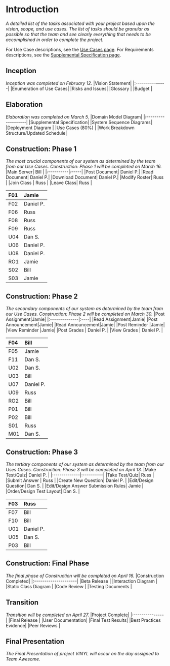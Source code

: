 # Introduction #

_A detailed list of the tasks associated with your project based upon the vision, scope, and use cases.  The list of tasks should be granular as possible so that the team and see clearly everything that needs to be accomplished in order to complete the project._

For Use Case descriptions, see the [Use Cases page](UseCases.md).
For Requirements descriptions, see the [Supplemental Specification page](SupplementalSpecification.md).

## Inception ##
_Inception was completed on February 12._
|Vision Statement|
|:---------------|
|Enumeration of Use Cases|
|Risks and Issues|
|Glossary        |
|Budget          |

## Elaboration ##
_Elaboration was completed on March 5._
|Domain Model Diagram|
|:-------------------|
|Supplemental Specification|
|System Sequence Diagrams|
|Deployment Diagram  |
|Use Cases (80%)     |
|Work Breakdown Structure/Updated Schedule|

## Construction: Phase 1 ##
_The most crucial components of our system as determined by the team from our Use Cases.  Construction: Phase 1 will be completed on March 16._
|Main Server| Bill |
|:----------|:-----|
|Post Document| Daniel P.|
|Read Document| Daniel P.|
|Download Document| Daniel P.|
|Modify Roster|  Russ |
|Join Class | Russ |
|Leave Class| Russ |

| F01 | Jamie |
|:----|:------|
| F02 | Daniel P. |
| F06 | Russ  |
| F08 | Russ  |
| F09 | Russ  |
| U04 | Dan S. |
| U06 | Daniel P. |
| U08 | Daniel P. |
| RO1 | Jamie |
| S02 | Bill  |
| S03 | Jamie |

## Construction: Phase 2 ##
_The secondary components of our system as determined by the team from our Use Cases.  Construction: Phase 2 will be completed on March 30._
|Post Assignment|Jamie|
|:--------------|:----|
|Read Assignment|Jamie|
|Post Announcement|Jamie|
|Read Announcement|Jamie|
|Post Reminder  |Jamie|
|View Reminder  |Jamie|
|Post Grades    | Daniel P. |
|View Grades    | Daniel P. |

| F04 | Bill |
|:----|:-----|
| F05 | Jamie |
| F11 | Dan S. |
| U02 | Dan S. |
| U03 | Bill |
| U07 | Daniel P. |
| U09 | Russ |
| RO2 | Bill |
| P01 | Bill |
| P02 | Bill |
| S01 | Russ |
| M01 | Dan S. |

## Construction: Phase 3 ##
_The tertiary components of our system as determined by the team from our Uses Cases.  Construction: Phase 3 will be completed on April 13._
|Make Test/Quiz| Daniel P. |
|:-------------|:----------|
|Take Test/Quiz| Russ      |
|Submit Answer | Russ      |
|Create New Question| Daniel P. |
|Edit/Design Question| Dan S.    |
|Edit/Design Answer Submission Rules| Jamie     |
|Order/Design Test Layout| Dan S.    |

| F03 | Russ |
|:----|:-----|
| F07 | Bill |
| F10 | Bill |
| U01 | Daniel P. |
| U05 | Dan S. |
| P03 | Bill |

## Construction: Final Phase ##
_The final phase of Construction will be completed on April 16._
|Construction Completed|
|:---------------------|
|Beta Release          |
|Interaction Diagram   |
|Static Class Diagram  |
|Code Review           |
|Testing Documents     |

## Transition ##
_Transition will be completed on April 27._
|Project Complete|
|:---------------|
|Final Release   |
|User Documentation|
|Final Test Results|
|Best Practices Evidence|
|Peer Reviews    |

## Final Presentation ##
_The Final Presentation of project VINYL will occur on the day assigned to Team Awesome._